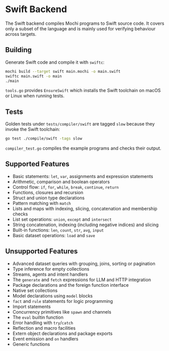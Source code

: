 # Swift Backend

The Swift backend compiles Mochi programs to Swift source code. It covers only a subset of the language and is mainly used for verifying behaviour across targets.

## Building

Generate Swift code and compile it with `swiftc`:

```bash
mochi build --target swift main.mochi -o main.swift
swiftc main.swift -o main
./main
```

`tools.go` provides `EnsureSwift` which installs the Swift toolchain on macOS or Linux when running tests.

## Tests

Golden tests under `tests/compiler/swift` are tagged `slow` because they invoke the Swift toolchain:

```bash
go test ./compile/swift -tags slow
```

`compiler_test.go` compiles the example programs and checks their output.

## Supported Features

- Basic statements: `let`, `var`, assignments and expression statements
- Arithmetic, comparison and boolean operators
- Control flow: `if`, `for`, `while`, `break`, `continue`, `return`
- Functions, closures and recursion
- Struct and union type declarations
- Pattern matching with `match`
- Lists and maps with indexing, slicing, concatenation and membership checks
- List set operations: `union`, `except` and `intersect`
- String concatenation, indexing (including negative indices) and slicing
- Built-in functions: `len`, `count`, `str`, `avg`, `input`
- Basic dataset operations: `load` and `save`

## Unsupported Features

- Advanced dataset queries with grouping, joins, sorting or pagination
- Type inference for empty collections
- Streams, agents and intent handlers
- The `generate` and `fetch` expressions for LLM and HTTP integration
- Package declarations and the foreign function interface
- Native set collections
- Model declarations using `model` blocks
- `fact` and `rule` statements for logic programming
- Import statements
- Concurrency primitives like `spawn` and channels
- The `eval` builtin function
- Error handling with `try`/`catch`
- Reflection and macro facilities
- Extern object declarations and package exports
- Event emission and `on` handlers
- Generic functions
